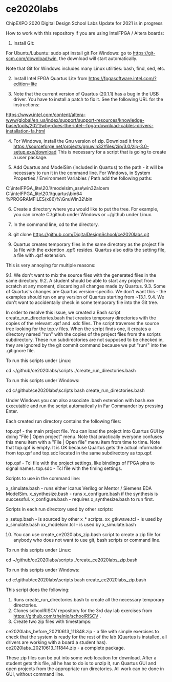 # ce2020labs
ChipEXPO 2020 Digital Design School Labs
Update for 2021 is in progress

How to work with this repository if you are using IntelFPGA / Altera boards:

1. Install Git:

For Ubuntu/Lubuntu: sudo apt install git
For Windows: go to https://git-scm.com/download/win, the download will start automatically.

Note that Git for Windows includes many Linux utilities: bash, find, sed, etc.

2. Install Intel FPGA Quartus Lite from https://fpgasoftware.intel.com/?edition=lite

3. Note that the current version of Quartus (20.1.1) has a bug in the USB driver. You have to install a patch to fix it. See the following URL for the instructions:

https://www.intel.com/content/altera-www/global/en_us/index/support/support-resources/knowledge-base/tools/2021/why-does-the-intel--fpga-download-cables-drivers-installation-fa.html

4. For Windows, install the Gnu version of zip.
Download it from https://sourceforge.net/projects/gnuwin32/files/zip/3.0/zip-3.0-setup.exe/download
This is necessary for a script that is going to create a user package.

5. Add Quartus and ModelSim (included in Quartus) to the path - it will be necessary to run it in the command line.
For Windows, in System Properties / Environment Variables / Path add the following paths:

C:\intelFPGA_lite\20.1\modelsim_ase\win32aloem
C:\intelFPGA_lite\20.1\quartus\bin64
%PROGRAMFILES(x86)%\GnuWin32\bin

6. Create a directory where you would like to put the tree. For example,  you can create C:\github under Windows or ~/github under Linux.

7. In the command line, cd to the directory.

8. git clone https://github.com/DigitalDesignSchool/ce2020labs.git

9. Quartus creates temporary files in the same directory as the project file (a file with the extention .qpf) resides.
Quartus also edits the setting file, a file with .qsf extension.

This is very annoying for multiple reasons:

9.1. We don't want to mix the source files with the generated files in the same directory.
9.2. A student should be able to start any project from scratch at any moment, discarding all changes made by Quartus.
9.3. Some of Quartus's changes are Quartus version-specific. We don't want this - the examples should run on any version of Quartus starting from ~13.1.
9.4. We don't want to accidentally check in some temporary file into the Git tree.

In order to resolve this issue, we created a Bash script create_run_directories.bash that creates temporary directories with the copies of the relevant .qsf and .sdc files.
The script traverses the source tree looking for the top.v files. When the script finds one, it creates a directory named "run" with the copies of the project files from the scripts subdirectory.
These run subdirectories are not supposed to be checked in, they are ignored by the git commit command because we put "run/" into the .gitignore file.

To run this scripts under Linux:

cd ~/github/ce2020labs/scripts
./create_run_directories.bash

To run this scripts under Windows:

cd c:\github\ce2020labs\scripts
bash create_run_directories.bash

Under Windows you can also associate .bash extension with bash.exe executable and run the script automatically in Far Commander by pressing Enter.

Each created run directory contains the following files:

top.qpf - the main project file. You can load the project into Quartus GUI by doing "File | Open project" menu. Note that practically everyone confuses this menu item with a "File | Open file" menu item from time to time.
Note that top.qpf is empty. It is OK because Quartus gets the actual information from top.qsf and top.sdc located in the same subdirectory as top.qpf.

top.qsf - Tcl file with the project settings, like bindings of FPGA pins to signal names.
top.sdc - Tcl file with the timing settings.

Scripts to use in the command line:

x_simulate.bash   - runs either Icarus Verilog or Mentor / Siemens EDA ModelSim.
x_synthesize.bash - runs x_configure.bash if the synthesis is successful.
x_configure.bash  - requires x_synthesize.bash to run first.

Scripts in each run directory used by other scripts:

x_setup.bash      - is sourced by other x_* scripts.
xx_gtkwave.tcl    - is used by x_simulate.bash
xx_modelsim.tcl   - is used by x_simulate.bash

10. You can use create_ce2020labs_zip.bash script to create a zip file for anybody who does not want to use git, bash scripts or command line.

To run this scripts under Linux:

cd ~/github/ce2020labs/scripts
./create_ce2020labs_zip.bash

To run this scripts under Windows:

cd c:\github\ce2020labs\scripts
bash create_ce2020labs_zip.bash

This script does the following:

1. Runs create_run_directories.bash to create all the necessary temporary directories.
2. Clones schoolRISCV repository for the 3rd day lab exercises from https://github.com/zhelnio/schoolRISCV .
3. Create two zip files with timestamps:

ce2020labs_before_20210613_111848.zip - a file with simple exercises to check that the system is ready for the rest of the lab (Quartus is installed, all drivers are working with a board a student has).
ce2020labs_20210613_111844.zip - a complete package.

These zip files can be put into some web location for download. After a student gets this file, all he has to do is to unzip it, run Quartus GUI and open projects from the appropriate run directories. All work can be done in GUI, without command line.
